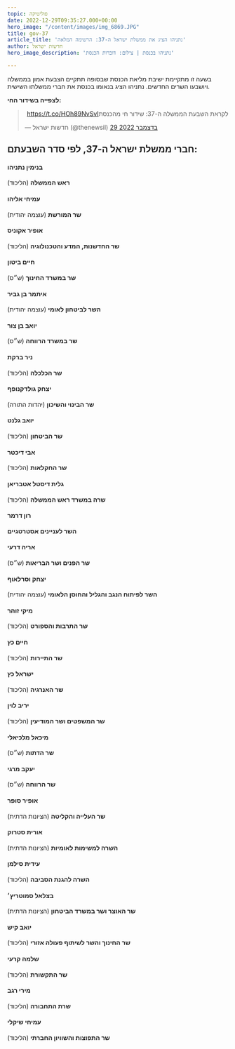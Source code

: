 ```yaml
---
topic: פוליטיקה
date: 2022-12-29T09:35:27.000+00:00
hero_image: "/content/images/img_6869.JPG"
title: gov-37
article_title: 'נתניהו הציג את ממשלת ישראל ה-37: הרשימה המלאה'
author: חדשות ישראל
hero_image_description: 'נתניהו בכנסת | צילום: דוברות הכנסת'

---
```

בשעה זו מתקיימת ישיבת מליאת הכנסת שבסופה תתקיים הצבעת אמון בממשלה ויושבעו השרים החדשים. נתניהו הציג בנאומו בכנסת את חברי ממשלתו השישית.

**לצפייה בשידור החי:**

<blockquote class="twitter-tweet" data-lang="he"><p lang="iw" dir="rtl">לקראת השבעת הממשלה ה-37: שידור חי מהכנסת<a href="https://t.co/HOh89NvSvI">https://t.co/HOh89NvSvI</a></p>— חדשות ישראל (@thenewsil) <a href="https://twitter.com/thenewsil/status/1608387965365129216?ref_src=twsrc%5Etfw">29 בדצמבר 2022</a></blockquote> <script async src="https://platform.twitter.com/widgets.js" charset="utf-8"></script>

## חברי ממשלת ישראל ה-37, לפי סדר השבעתם:

#### בנימין נתניהו

**ראש הממשלה** (הליכוד)

#### עמיחי אליהו

**שר המורשת** (עוצמה יהודית)

#### אופיר אקוניס

**שר החדשנות, המדע והטכנולוגיה** (הליכוד)

#### חיים ביטון

**שר במשרד החינוך** (ש״ס)

#### איתמר בן גביר

**השר לביטחון לאומי** (עוצמה יהודית)

#### יואב בן צור

**שר במשרד הרווחה** (ש״ס)

#### ניר ברקת

**שר הכלכלה** (הליכוד)

#### יצחק גולדקנופף

**שר הבינוי והשיכון** (יהדות התורה)

#### יואב גלנט

**שר הביטחון** (הליכוד)

#### אבי דיכטר

**שר החקלאות** (הליכוד)

#### גלית דיסטל אטבריאן

**שרה במשרד ראש הממשלה** (הליכוד)

#### רון דרמר

**השר לעניינים אסטרטגיים**

#### אריה דרעי

**שר הפנים ושר הבריאות** (ש״ס)

#### יצחק וסרלאוף

**השר לפיתוח הנגב והגליל והחוסן הלאומי** (עוצמה יהודית)

#### מיקי זוהר

**שר התרבות והספורט** (הליכוד)

#### חיים כץ

**שר התיירות** (הליכוד)

#### ישראל כץ

**שר האנרגיה** (הליכוד)

#### יריב לוין

**שר המשפטים ושר המודיעין** (הליכוד)

#### מיכאל מלכיאלי

**שר הדתות** (ש״ס)

#### יעקב מרגי

**שר הרווחה** (ש״ס)

#### אופיר סופר

**שר העלייה והקליטה** (הציונות הדתית)

#### אורית סטרוק

**השרה למשימות לאומיות** (הציונות הדתית)

#### עידית סילמן

**השרה להגנת הסביבה** (הליכוד)

#### בצלאל סמוטריץ׳

**שר האוצר ושר במשרד הביטחון** (הציונות הדתית)

#### יואב קיש

**שר החינוך והשר לשיתוף פעולה אזורי** (הליכוד)

#### שלמה קרעי

**שר התקשורת** (הליכוד)

#### מירי רגב

**שרת התחבורה** (הליכוד)

#### עמיחי שיקלי

**שר התפוצות והשוויון החברתי** (הליכוד)